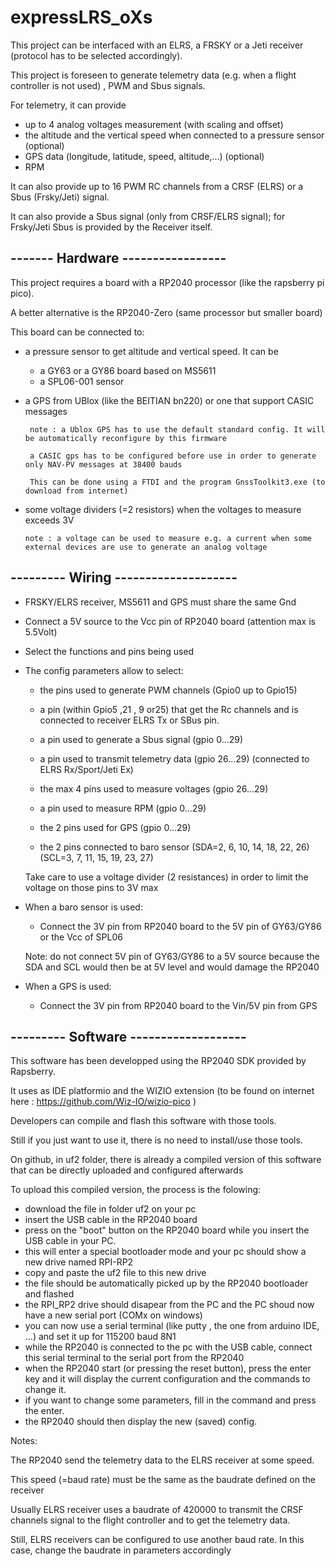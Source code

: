 # expressLRS_oXs

This project can be interfaced with an ELRS, a FRSKY or a Jeti receiver (protocol has to be selected accordingly).
 
 This project is foreseen to generate telemetry data (e.g. when a flight controller is not used) , PWM and Sbus signals.
 
 For telemetry, it can provide
 
 * up to 4 analog voltages measurement (with scaling and offset)
 * the altitude and the vertical speed when connected to a pressure sensor (optional)
 * GPS data (longitude, latitude, speed, altitude,...) (optional)
 * RPM

It can also provide up to 16 PWM RC channels from a CRSF (ELRS) or a Sbus (Frsky/Jeti) signal.

It can also provide a Sbus signal (only from CRSF/ELRS signal); for Frsky/Jeti Sbus is provided by the Receiver itself.  

## -------  Hardware -----------------

This project requires a board with a RP2040 processor (like the rapsberry pi pico).

A better alternative is the RP2040-Zero (same processor but smaller board)

This board can be connected to:
* a pressure sensor to get altitude and vertical speed. It can be
   * a GY63 or a GY86 board based on MS5611
   * a SPL06-001 sensor
* a GPS from UBlox (like the BEITIAN bn220) or one that support CASIC messages

       note : a Ublox GPS has to use the default standard config. It will be automatically reconfigure by this firmware  
       
       a CASIC gps has to be configured before use in order to generate only NAV-PV messages at 38400 bauds  
       
       This can be done using a FTDI and the program GnssToolkit3.exe (to download from internet)
* some voltage dividers (=2 resistors) when the voltages to measure exceeds 3V

      note : a voltage can be used to measure e.g. a current when some external devices are use to generate an analog voltage 

## --------- Wiring --------------------

* FRSKY/ELRS receiver, MS5611 and GPS must share the same Gnd
* Connect a 5V source to the Vcc pin of RP2040 board (attention max is 5.5Volt)  
* Select the functions and pins being used
* The config parameters allow to select:

   * the pins used to generate PWM channels (Gpio0 up to Gpio15) 

   * a pin (within Gpio5 ,21 , 9 or25) that get the Rc channels and is connected to receiver ELRS Tx or SBus pin.

   * a pin used to generate a Sbus signal (gpio 0...29)

   * a pin used to transmit telemetry data (gpio 26...29) (connected to ELRS Rx/Sport/Jeti Ex)

   * the max 4 pins used to measure voltages (gpio 26...29)
    
   * a pin used to measure RPM (gpio 0...29)
   
   * the 2 pins used for GPS (gpio 0...29)
   
   * the 2 pins connected to baro sensor (SDA=2, 6, 10, 14, 18, 22, 26) (SCL=3, 7, 11, 15, 19, 23, 27)


   Take care to use a voltage divider (2 resistances) in order to limit the voltage on those pins to 3V max 

* When a baro sensor is used:

   * Connect the 3V pin from RP2040 board to the 5V pin of GY63/GY86 or the Vcc of SPL06  

   Note: do not connect 5V pin of GY63/GY86 to a 5V source because the SDA and SCL would then be at 5V level and would damage the RP2040          

* When a GPS is used:

   * Connect the 3V pin from RP2040 board to the Vin/5V pin from GPS
        
## --------- Software -------------------
This software has been developped using the RP2040 SDK provided by Rapsberry.

It uses as IDE platformio and the WIZIO extension (to be found on internet here : https://github.com/Wiz-IO/wizio-pico )

Developers can compile and flash this software with those tools.

Still if you just want to use it, there is no need to install/use those tools.

On github, in uf2 folder, there is already a compiled version of this software that can be directly uploaded and configured afterwards

To upload this compiled version, the process is the folowing:
* download the file in folder uf2 on your pc
* insert the USB cable in the RP2040 board
* press on the "boot" button on the RP2040 board while you insert the USB cable in your PC.
* this will enter a special bootloader mode and your pc should show a new drive named RPI-RP2
* copy and paste the uf2 file to this new drive
* the file should be automatically picked up by the RP2040 bootloader and flashed
* the RPI_RP2 drive should disapear from the PC and the PC shoud now have a new serial port (COMx on windows)
* you can now use a serial terminal (like putty , the one from arduino IDE, ...) and set it up for 115200 baud 8N1
* while the RP2040 is connected to the pc with the USB cable, connect this serial terminal to the serial port from the RP2040
* when the RP2040 start (or pressing the reset button), press the enter key and it will display the current configuration and the commands to change it.
* if you want to change some parameters, fill in the command and press the enter.
* the RP2040 should then display the new (saved) config.  

Notes:

The RP2040 send the telemetry data to the ELRS receiver at some speed.

This speed (=baud rate) must be the same as the baudrate defined on the receiver

Usually ELRS receiver uses a baudrate of 420000 to transmit the CRSF channels signal to the flight controller and to get the telemetry data.

Still, ELRS receivers can be configured to use another baud rate. In this case, change the baudrate in parameters accordingly

